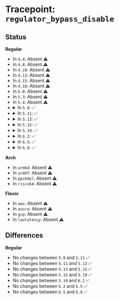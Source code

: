 # Tracepoint: <code>regulator_bypass_disable</code>

## Status
<b>Regular</b>
<ul>
<li>
In <code>4.4</code>: Absent ⚠️
</li>
<li>
In <code>4.8</code>: Absent ⚠️
</li>
<li>
In <code>4.10</code>: Absent ⚠️
</li>
<li>
In <code>4.13</code>: Absent ⚠️
</li>
<li>
In <code>4.15</code>: Absent ⚠️
</li>
<li>
In <code>4.18</code>: Absent ⚠️
</li>
<li>
In <code>5.0</code>: Absent ⚠️
</li>
<li>
In <code>5.3</code>: Absent ⚠️
</li>
<li>
In <code>5.4</code>: Absent ⚠️
</li>
<li>
<details>
<summary>In <code>5.8</code>: ✅</summary>

Event:

```c
struct trace_event_raw_regulator_basic {
    struct trace_entry ent;
    u32 __data_loc_name;
    char __data[0];
};
```
Function:

```c
void trace_event_raw_event_regulator_basic(void *__data, const char *name);
```
</details>
</li>
<li>
<details>
<summary>In <code>5.11</code>: ✅</summary>

Event:

```c
struct trace_event_raw_regulator_basic {
    struct trace_entry ent;
    u32 __data_loc_name;
    char __data[0];
};
```
Function:

```c
void trace_event_raw_event_regulator_basic(void *__data, const char *name);
```
</details>
</li>
<li>
<details>
<summary>In <code>5.13</code>: ✅</summary>

Event:

```c
struct trace_event_raw_regulator_basic {
    struct trace_entry ent;
    u32 __data_loc_name;
    char __data[0];
};
```
Function:

```c
void trace_event_raw_event_regulator_basic(void *__data, const char *name);
```
</details>
</li>
<li>
<details>
<summary>In <code>5.15</code>: ✅</summary>

Event:

```c
struct trace_event_raw_regulator_basic {
    struct trace_entry ent;
    u32 __data_loc_name;
    char __data[0];
};
```
Function:

```c
void trace_event_raw_event_regulator_basic(void *__data, const char *name);
```
</details>
</li>
<li>
<details>
<summary>In <code>5.19</code>: ✅</summary>

Event:

```c
struct trace_event_raw_regulator_basic {
    struct trace_entry ent;
    u32 __data_loc_name;
    char __data[0];
};
```
Function:

```c
void trace_event_raw_event_regulator_basic(void *__data, const char *name);
```
</details>
</li>
<li>
<details>
<summary>In <code>6.2</code>: ✅</summary>

Event:

```c
struct trace_event_raw_regulator_basic {
    struct trace_entry ent;
    u32 __data_loc_name;
    char __data[0];
};
```
Function:

```c
void trace_event_raw_event_regulator_basic(void *__data, const char *name);
```
</details>
</li>
<li>
<details>
<summary>In <code>6.5</code>: ✅</summary>

Event:

```c
struct trace_event_raw_regulator_basic {
    struct trace_entry ent;
    u32 __data_loc_name;
    char __data[0];
};
```
Function:

```c
void trace_event_raw_event_regulator_basic(void *__data, const char *name);
```
</details>
</li>
<li>
<details>
<summary>In <code>6.8</code>: ✅</summary>

Event:

```c
struct trace_event_raw_regulator_basic {
    struct trace_entry ent;
    u32 __data_loc_name;
    char __data[0];
};
```
Function:

```c
void trace_event_raw_event_regulator_basic(void *__data, const char *name);
```
</details>
</li>
</ul>
<b>Arch</b>
<ul>
<li>
In <code>arm64</code>: Absent ⚠️
</li>
<li>
In <code>armhf</code>: Absent ⚠️
</li>
<li>
In <code>ppc64el</code>: Absent ⚠️
</li>
<li>
In <code>riscv64</code>: Absent ⚠️
</li>
</ul>
<b>Flavor</b>
<ul>
<li>
In <code>aws</code>: Absent ⚠️
</li>
<li>
In <code>azure</code>: Absent ⚠️
</li>
<li>
In <code>gcp</code>: Absent ⚠️
</li>
<li>
In <code>lowlatency</code>: Absent ⚠️
</li>
</ul>

## Differences
<b>Regular</b>
<ul>
<li>
No changes between <code>5.8</code> and <code>5.11</code> ✅
</li>
<li>
No changes between <code>5.11</code> and <code>5.13</code> ✅
</li>
<li>
No changes between <code>5.13</code> and <code>5.15</code> ✅
</li>
<li>
No changes between <code>5.15</code> and <code>5.19</code> ✅
</li>
<li>
No changes between <code>5.19</code> and <code>6.2</code> ✅
</li>
<li>
No changes between <code>6.2</code> and <code>6.5</code> ✅
</li>
<li>
No changes between <code>6.5</code> and <code>6.8</code> ✅
</li>
</ul>
